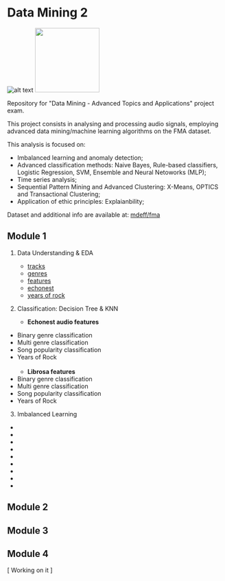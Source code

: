 # Data Mining 2

![alt text](https://developer.spotify.com/assets/echonest-spotify.png)  <img width=150px src="https://www.plan4res.eu/wp-content/uploads/2018/02/University-of-Pisa-Italy.png" />

Repository for "Data Mining - Advanced Topics and Applications" project exam.

This project consists in analysing and processing audio signals, employing advanced data mining/machine learning algorithms on the FMA dataset. 

This analysis is focused on:
- Imbalanced learning and anomaly detection;
- Advanced classification methods: Naive Bayes, Rule-based classifiers, Logistic Regression, SVM, Ensemble and Neural Netoworks (MLP);
- Time series analysis;
- Sequential Pattern Mining and Advanced Clustering: X-Means, OPTICS and Transactional Clustering;
- Application of ethic principles: Explaianbility;

Dataset and additional info are available at: [mdeff/fma](https://github.com/mdeff/fma)

## Module 1
1. Data Understanding & EDA<br>
   - [tracks](https://github.com/gaetanoantonicchio/DataMining-2/blob/main/src/Module%201/Data%20Understanding%20%26%20EDA/tracks_EDA.ipynb)<br>
   - [genres](https://github.com/gaetanoantonicchio/DataMining-2/blob/main/src/Module%201/Data%20Understanding%20%26%20EDA/genres_EDA.ipynb)<br>
   - [features](https://github.com/gaetanoantonicchio/DataMining-2/blob/main/src/Module%201/Data%20Understanding%20%26%20EDA/features_EDA.ipynb)<br>
   - [echonest](https://github.com/gaetanoantonicchio/DataMining-2/blob/main/src/Module%201/Data%20Understanding%20%26%20EDA/echonest_EDA.ipynb)<br>
   - [years of rock]()<br>
2. Classification: Decision Tree & KNN<br>

   * **Echonest audio features**<br>
  - Binary genre classification
  - Multi genre classification
  - Song popularity classification
  - Years of Rock <br><br>
    * **Librosa features**<br>
  - Binary genre classification
  - Multi genre classification
  - Song popularity classification
  - Years of Rock <br>
3. Imbalanced Learning
  -
  -
  -
  -
  -
  -
  -
  -
  -
  


## Module 2




## Module 3



## Module 4


[ Working on it ]
